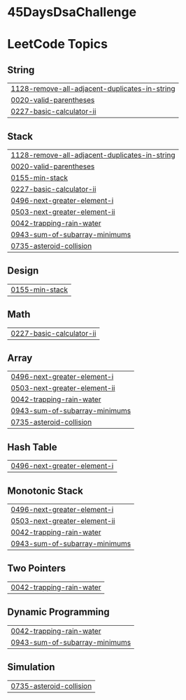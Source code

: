 # 45DaysDsaChallenge
<!---LeetCode Topics Start-->
# LeetCode Topics
## String
|  |
| ------- |
| [1128-remove-all-adjacent-duplicates-in-string](https://github.com/pranay1uv/45-Days-DsaChallenge/tree/master/1128-remove-all-adjacent-duplicates-in-string) |
| [0020-valid-parentheses](https://github.com/pranay1uv/45-Days-DsaChallenge/tree/master/0020-valid-parentheses) |
| [0227-basic-calculator-ii](https://github.com/pranay1uv/45-Days-DsaChallenge/tree/master/0227-basic-calculator-ii) |
## Stack
|  |
| ------- |
| [1128-remove-all-adjacent-duplicates-in-string](https://github.com/pranay1uv/45-Days-DsaChallenge/tree/master/1128-remove-all-adjacent-duplicates-in-string) |
| [0020-valid-parentheses](https://github.com/pranay1uv/45-Days-DsaChallenge/tree/master/0020-valid-parentheses) |
| [0155-min-stack](https://github.com/pranay1uv/45-Days-DsaChallenge/tree/master/0155-min-stack) |
| [0227-basic-calculator-ii](https://github.com/pranay1uv/45-Days-DsaChallenge/tree/master/0227-basic-calculator-ii) |
| [0496-next-greater-element-i](https://github.com/pranay1uv/45-Days-DsaChallenge/tree/master/0496-next-greater-element-i) |
| [0503-next-greater-element-ii](https://github.com/pranay1uv/45-Days-DsaChallenge/tree/master/0503-next-greater-element-ii) |
| [0042-trapping-rain-water](https://github.com/pranay1uv/45-Days-DsaChallenge/tree/master/0042-trapping-rain-water) |
| [0943-sum-of-subarray-minimums](https://github.com/pranay1uv/45-Days-DsaChallenge/tree/master/0943-sum-of-subarray-minimums) |
| [0735-asteroid-collision](https://github.com/pranay1uv/45-Days-DsaChallenge/tree/master/0735-asteroid-collision) |
## Design
|  |
| ------- |
| [0155-min-stack](https://github.com/pranay1uv/45-Days-DsaChallenge/tree/master/0155-min-stack) |
## Math
|  |
| ------- |
| [0227-basic-calculator-ii](https://github.com/pranay1uv/45-Days-DsaChallenge/tree/master/0227-basic-calculator-ii) |
## Array
|  |
| ------- |
| [0496-next-greater-element-i](https://github.com/pranay1uv/45-Days-DsaChallenge/tree/master/0496-next-greater-element-i) |
| [0503-next-greater-element-ii](https://github.com/pranay1uv/45-Days-DsaChallenge/tree/master/0503-next-greater-element-ii) |
| [0042-trapping-rain-water](https://github.com/pranay1uv/45-Days-DsaChallenge/tree/master/0042-trapping-rain-water) |
| [0943-sum-of-subarray-minimums](https://github.com/pranay1uv/45-Days-DsaChallenge/tree/master/0943-sum-of-subarray-minimums) |
| [0735-asteroid-collision](https://github.com/pranay1uv/45-Days-DsaChallenge/tree/master/0735-asteroid-collision) |
## Hash Table
|  |
| ------- |
| [0496-next-greater-element-i](https://github.com/pranay1uv/45-Days-DsaChallenge/tree/master/0496-next-greater-element-i) |
## Monotonic Stack
|  |
| ------- |
| [0496-next-greater-element-i](https://github.com/pranay1uv/45-Days-DsaChallenge/tree/master/0496-next-greater-element-i) |
| [0503-next-greater-element-ii](https://github.com/pranay1uv/45-Days-DsaChallenge/tree/master/0503-next-greater-element-ii) |
| [0042-trapping-rain-water](https://github.com/pranay1uv/45-Days-DsaChallenge/tree/master/0042-trapping-rain-water) |
| [0943-sum-of-subarray-minimums](https://github.com/pranay1uv/45-Days-DsaChallenge/tree/master/0943-sum-of-subarray-minimums) |
## Two Pointers
|  |
| ------- |
| [0042-trapping-rain-water](https://github.com/pranay1uv/45-Days-DsaChallenge/tree/master/0042-trapping-rain-water) |
## Dynamic Programming
|  |
| ------- |
| [0042-trapping-rain-water](https://github.com/pranay1uv/45-Days-DsaChallenge/tree/master/0042-trapping-rain-water) |
| [0943-sum-of-subarray-minimums](https://github.com/pranay1uv/45-Days-DsaChallenge/tree/master/0943-sum-of-subarray-minimums) |
## Simulation
|  |
| ------- |
| [0735-asteroid-collision](https://github.com/pranay1uv/45-Days-DsaChallenge/tree/master/0735-asteroid-collision) |
<!---LeetCode Topics End-->